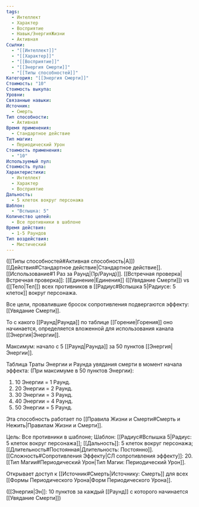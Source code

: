 ```yaml
---
tags:
  - Интеллект
  - Характер
  - Восприятие
  - Навык/ЭнергияЖизни
  - Активная
Ссылки:
  - "[[Интеллект]]"
  - "[[Характер]]"
  - "[[Восприятие]]"
  - "[[Энергия Смерти]]"
  - "[[Типы способностей]]"
Категория: "[[Энергия Смерти]]"
Стоимость: "10"
Стоимость выкупа: 
Уровни: 
Связанные навыки: 
Источник:
  - Смерть
Тип способности:
  - Активная
Время применения:
  - Стандартное действие
Тип магии:
  - Периодический Урон
Стоимость применения:
  - "10"
Используемый пул: 
Стоимость пула: 
Характеристики:
  - Интеллект
  - Характер
  - Восприятие
Дальность:
  - 5 клеток вокруг персонажа
Шаблон:
  - "Вспышка: 5"
Количество целей:
  - Все противники в шаблоне
Время действия:
  - 1-5 Раундов
Тип воздействия:
  - Мистический
---
```

([[Типы способностей#Активная способность|А]]) [[Действия#Стандартное действие|Стандартное действие]]. [[Использование#1 Раз за Раунд|(1р/Раунд)]]. [[Встречная проверка|Встречная проверка]]: [[Единение|Единения]] ([[Увядание Смерти]]) vs ([[Тело|Тел]]) всех противников в [[Радиус#Вспышка 5|Радиусе: 5 клеток]] вокруг персонажа. 

Все цели, провалившие бросок сопротивления подвергаются эффекту: [[Увядание Смерти]].

То с какого [[Раунд|Раунда]] по таблице [[Горение|Горения]] оно начинается, определяется вложенной для использования канала [[Энергия|Энергии]].

Максимум: начало с 5 [[Раунд|Раунда]] за 50 пунктов [[Энергия|Энергии]].

Таблица Траты Энергии и Раунда увядания смерти в момент начала эффекта:
(При максимуме в 50 пунктов Энергии):

1. 10 Энергии = 1 Раунд.
2. 20 Энергии = 2 Раунд.
3. 30 Энергии = 3 Раунд. 
4. 40 Энергии = 4 Раунд. 
5. 50 Энергии = 5 Раунд. 

Эта способность работает по [[Правила Жизни и Смерти#Смерть и Нежить|Правилам Жизни и Смерти]].

Цель: Все противники в шаблоне; Шаблон: [[Радиус#Вспышка 5|Радиус: 5 клеток вокруг персонажа]]; [[Дальность]]: 5 клеток вокруг персонажа; [[Длительность#Постоянная|Длительность: Постоянно]]. 
[[Сложность#Cопротивления Эффекту|СЛ сопротивления эффекту]]: 20. [[Тип Магии#Периодический Урон|Тип Магии: Периодический Урон]]. 

Открывает доступ к [[Источник#Смерть|Источнику: Смерть]] для всех [[Формы Периодического Урона|Форм Периодического Урона]]. 

([[Энергия|Эн]]: 10 пунктов за каждый [[Раунд]] с которого начинается [[Увядание Смерти]])